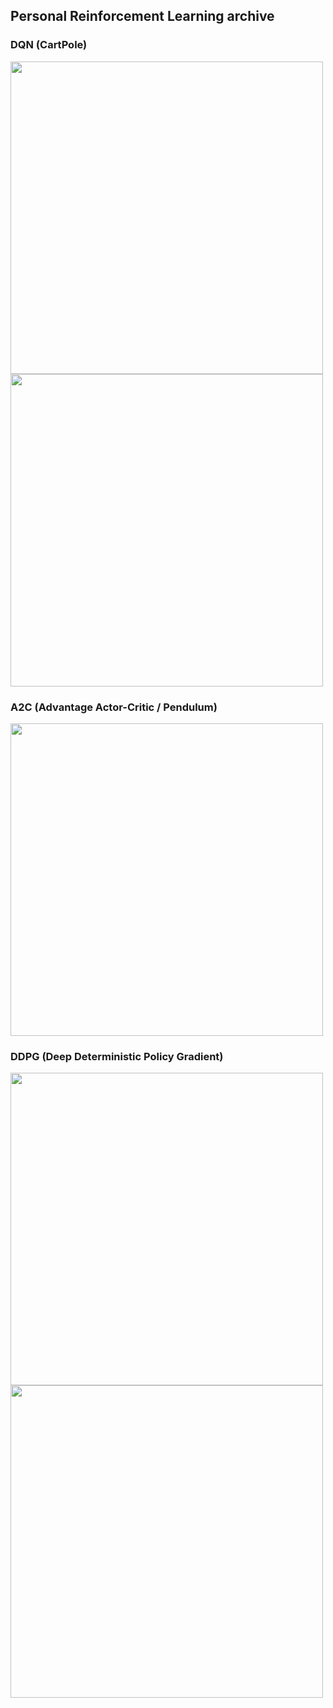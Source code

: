 ## Personal Reinforcement Learning archive

### DQN (CartPole)
<img src="https://github.com/user-attachments/assets/2df8ee13-635d-40f6-a552-9456d7c82298" width = "500">

<img src="https://github.com/user-attachments/assets/86c89e69-36d4-4518-8fb0-141dd0109d4c" width = "500">

### A2C (Advantage Actor-Critic / Pendulum)

<img src="https://github.com/user-attachments/assets/64363148-633a-4ab3-b0a2-97f562d81201" width = "500">

### DDPG (Deep Deterministic Policy Gradient)

<img src="https://github.com/user-attachments/assets/104a2494-ee32-4d02-a7ea-a3aed54fe5d5" width = "500">

<img src="https://github.com/user-attachments/assets/1f63f9c7-2b1c-49d5-874b-8fcabd1f8fd9" width = "500">
